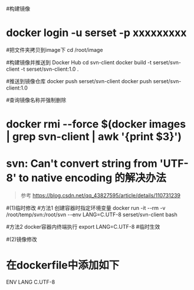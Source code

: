 ﻿#构建镜像


# docker login -u serset -p xxxxxxxxx


#把文件夹拷贝到image下
cd /root/image 


#构建镜像并推送到 Docker Hub 
cd svn-client
docker build -t serset/svn-client -t serset/svn-client:1.0 .
 

#推送到镜像仓库
docker push serset/svn-client
docker push serset/svn-client:1.0


#查询镜像名称并强制删除
# docker rmi --force $(docker images | grep svn-client | awk '{print $3}')








 



 
# svn: Can't convert string from 'UTF-8' to native encoding 的解决办法
> 参考 https://blog.csdn.net/qq_43827595/article/details/110731239
 

#(1)临时修改
#方法1 创建容器时指定环境变量
docker run -it --rm -v /root/temp/svn:/root/svn --env LANG=C.UTF-8  serset/svn-client bash

#方法2 docker容器内终端执行
export LANG=C.UTF-8 #临时生效
 


#(2)镜像修改
# 在dockerfile中添加如下
ENV LANG C.UTF-8






 